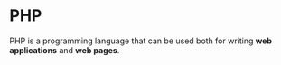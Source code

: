 # PHP

PHP is a programming language that can be used both for writing  **web applications** and **web pages**.
